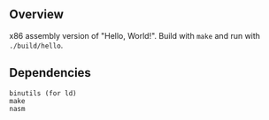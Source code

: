 ## Overview

x86 assembly version of "Hello, World!". Build with `make` and run with
`./build/hello`.

## Dependencies

```
binutils (for ld)
make
nasm
```
